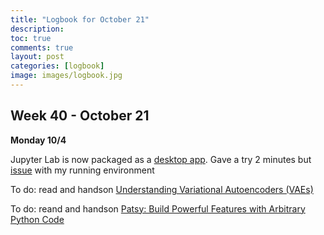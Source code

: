 ```yaml
---
title: "Logbook for October 21"
description: 
toc: true
comments: true
layout: post
categories: [logbook]
image: images/logbook.jpg
---
```




## Week 40 - October 21

**Monday 10/4**

Jupyter Lab is now packaged as a [desktop app](https://github.com/jupyterlab/jupyterlab_app). Gave a try 2 minutes but [issue](https://github.com/jupyterlab/jupyterlab_app/issues/228) with my running environment 

To do: read and handson [Understanding Variational Autoencoders (VAEs)](https://towardsdatascience.com/understanding-variational-autoencoders-vaes-f70510919f73)

To do: reand and handson [Patsy: Build Powerful Features with Arbitrary Python Code](https://towardsdatascience.com/patsy-build-powerful-features-with-arbitrary-python-code-bb4bb98db67a)
